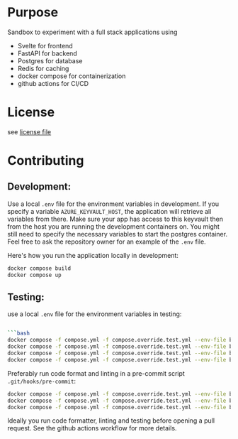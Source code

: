# Purpose

Sandbox to experiment with a full stack applications using
- Svelte for frontend
- FastAPI for backend
- Postgres for database
- Redis for caching
- docker compose for containerization
- github actions for CI/CD

# License

see [license file](LICENSE)

# Contributing

## Development:

Use a local `.env` file for the environment variables in development. If you specify a variable `AZURE_KEYVAULT_HOST`, the application will retrieve all variables from there. Make sure your app has access to this keyvault then from the host you are running the development containers on. You might still need to specify the necessary variables to start the postgres container.
Feel free to ask the repository owner for an example of the `.env` file.

Here's how you run the application locally in development:


```bash
docker compose build
docker compose up
```


## Testing:

use a local `.env` file for the environment variables in testing:

```bash

```bash
docker compose -f compose.yml -f compose.override.test.yml --env-file backendAPI/src/tests/.env build
docker compose -f compose.yml -f compose.override.test.yml --env-file backendAPI/src/tests/.env run backend_api sh -c "black ."
docker compose -f compose.yml -f compose.override.test.yml --env-file backendAPI/src/tests/.env run backend_api sh -c "ruff format ."
docker compose -f compose.yml -f compose.override.test.yml --env-file backendAPI/src/tests/.env run backend_api sh -c "pytest"
```


Preferably run code format and linting in a pre-commit script `.git/hooks/pre-commit`:

```bash
docker compose -f compose.yml -f compose.override.test.yml --env-file backendAPI/src/tests/.env run -T --rm backend_api sh -c "black ."
docker compose -f compose.yml -f compose.override.test.yml --env-file backendAPI/src/tests/.env run -T --rm backend_api sh -c "ruff format ."
docker compose -f compose.yml -f compose.override.test.yml --env-file backendAPI/src/tests/.env run -T --rm backend_api sh -c "pytest -v"
```

Ideally you run code formatter, linting and testing before opening a pull request.
See the github actions workflow for more details.